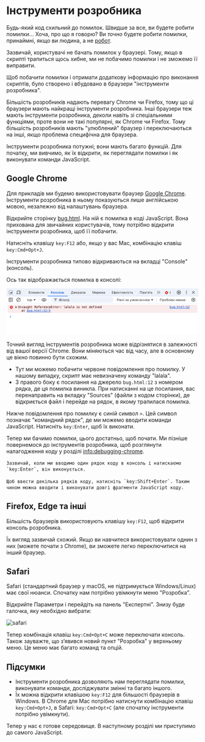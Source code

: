 # Інструменти розробника

Будь-який код схильний до помилок. Швидше за все, ви будете робити помилки... Хоча, про що я говорю? Ви *точно* будете робити помилки, принаймні, якщо ви людина, а не [робот](https://uk.wikipedia.org/wiki/Бендер_(Футурама)).

Зазвичай, користувачі не бачать помилок у браузері. Тому, якщо в скрипті трапиться щось хибне, ми не побачимо помилки і не зможемо її виправити.

Щоб побачити помилки і отримати додаткову інформацію про виконання скриптів, було створено і вбудовано в браузери "інструменти розробника".

Більшість розробників надають перевагу Chrome чи Firefox, тому що ці браузери мають найкращі інструменти розробника. Інші браузери теж мають інструменти розробника, деколи навіть зі спеціальними функціями, проте вони не такі популярні, як Chrome чи Firefox. Тому більшість розробників мають "улюблений" браузер і переключаються на інші, якщо проблема специфічна для браузера.

Інструменти розробника потужні; вони мають багато функцій. Для початку, ми вивчимо, як їх відкрити, як переглядати помилки і як виконувати команди JavaScript.

## Google Chrome

Для прикладів ми будемо використовувати браузер [Google Chrome](https://www.google.com/intl/uk_ua/chrome/). Інструменти розробника в ньому показуються лише англійською мовою, незалежно від налаштувань браузера.

Відкрийте сторінку [bug.html](bug.html). На ній є помилка в коді JavaScript. Вона прихована для звичайних користувачів, тому потрібно відкрити інструменти розробника, щоб її побачити.

Натисніть клавішу `key:F12` або, якщо у вас Mac, комбінацію клавіш `key:Cmd+Opt+J`.

Інструменти розробника типово відкриваються на вкладці "Console" (консоль).

Ось так відображається помилка в консолі:

![chrome](chrome.png)

Точний вигляд інструментів розробника може відрізнятися в залежності від вашої версії Chrome. Вони міняються час від часу, але в основному це вікно повинно бути схожим.

- Тут ми можемо побачити червоне повідомлення про помилку. У нашому випадку, скрипт має невизначену команду "lalala".
- З правого боку є посилання на джерело `bug.html:12` з номером рядка, де ця помилка виникла. При натисканні на це посилання, вас перенаправить на вкладку "Sources" (файли з кодом сторінки), де відкриється файл і перейде на рядок, в якому трапилася помилка.

Нижче повідомлення про помилку є синій символ `>`. Цей символ позначає "командний рядок", де ми можемо вводити команди JavaScript. Натисніть `key:Enter`, щоб їх виконати.

Тепер ми бачимо помилки, цього достатньо, щоб почати. Ми пізніше повернемося до інструментів розробника, щоб розглянути налагодження коду у розділі <info:debugging-chrome>.

```smart header="Введення декількох рядків"
Зазвичай, коли ми вводимо один рядок коду в консоль і натискаємо `key:Enter`, він виконується.

Щоб ввести декілька рядків коду, натисніть `key:Shift+Enter`. Таким чином можна вводити і виконувати довгі фрагменти JavaScript коду.
```

## Firefox, Edge та інші

Більшість браузерів використовують клавішу `key:F12`, щоб відкрити консоль розробника.

Їх вигляд зазвичай схожий. Якщо ви навчитеся використовувати однин з них (можете почати з Chrome), ви зможете легко переключитися на інший браузер.

## Safari

Safari (стандартний браузер у macOS, не підтримується Windows/Linux) має свої нюанси. Спочатку нам потрібно увімкнути меню "Розробка".

Відкрийте Параметри і перейдіть на панель "Експертні". Знизу буде галочка, яку необхідно вибрати:

![safari](safari.png)

Тепер комбінація клавіш `key:Cmd+Opt+C` може переключати консоль. Також зауважте, що з’явився новий пункт "Розробка" у верхньому меню. Це меню має багато команд та опцій.

## Підсумки

- Інструменти розробника дозволяють нам переглядати помилки, виконувати команди, досліджувати змінні та багато іншого.
- Їх можна відкрити клавішою `key:F12` для більшості браузерів в Windows. В Chrome для Mac потрібно натиснути комбінацію клавіш `key:Cmd+Opt+J`, в Safari: `key:Cmd+Opt+C` (але спочатку інструменти потрібно увімкнути).

Тепер у нас є готове середовище. В наступному розділі ми приступимо до самого JavaScript.
